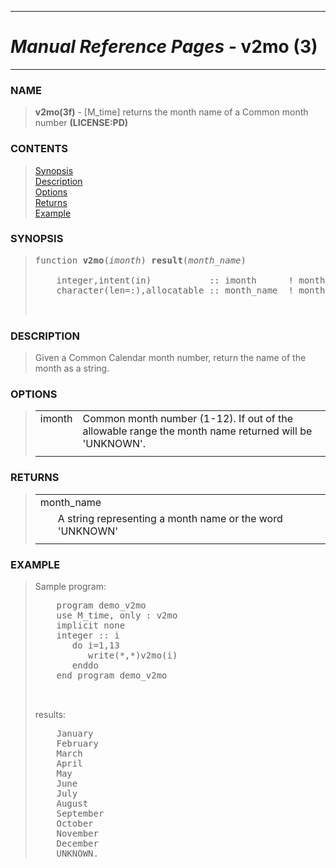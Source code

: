 <?
<body>
  <a name="top" id="top"></a>
  <div id="Container">
    <div id="Content">
      <div class="c55">
        <hr />
        <h1><i>Manual Reference Pages -</i> v2mo (3)</h1>
        <hr />
      </div><a name="0"></a>
      <h3><a name="0">NAME</a></h3>
      <blockquote>
        <b>v2mo(3f)</b> - [M_time] returns the month name of a Common month number <b>(LICENSE:PD)</b>
      </blockquote><a name="contents" id="contents"></a>
      <h3>CONTENTS</h3>
      <blockquote>
        <a href="#1">Synopsis</a><br />
        <a href="#2">Description</a><br />
        <a href="#3">Options</a><br />
        <a href="#4">Returns</a><br />
        <a href="#5">Example</a><br />
      </blockquote><a name="8"></a>
      <h3><a name="8">SYNOPSIS</a></h3>
      <blockquote>
        <pre>
function <b>v2mo</b>(<i>imonth</i>) <b>result</b>(<i>month_name</i>)
<br />    integer,intent(in)           :: imonth      ! month number (1-12)
    character(len=:),allocatable :: month_name  ! month name
<br />
</pre>
      </blockquote><a name="2"></a>
      <h3><a name="2">DESCRIPTION</a></h3>
      <blockquote>
        Given a Common Calendar month number, return the name of the month as a string.
      </blockquote><a name="3"></a>
      <h3><a name="3">OPTIONS</a></h3>
      <blockquote>
        <table cellpadding="3">
          <tr valign="top">
            <td class="c56" width="6%" nowrap="nowrap">imonth</td>
            <td valign="bottom">Common month number (1-12). If out of the allowable range the month name returned will be 'UNKNOWN'.</td>
          </tr>
          <tr>
            <td></td>
          </tr>
        </table>
      </blockquote><a name="4"></a>
      <h3><a name="4">RETURNS</a></h3>
      <blockquote>
        <table cellpadding="3">
          <tr valign="top">
            <td class="c56" colspan="2">month_name</td>
          </tr>
          <tr valign="top">
            <td width="6%"></td>
            <td>A string representing a month name or the word 'UNKNOWN'</td>
          </tr>
          <tr>
            <td></td>
          </tr>
        </table>
      </blockquote><a name="5"></a>
      <h3><a name="5">EXAMPLE</a></h3>
      <blockquote>
        Sample program:
        <pre>
    program demo_v2mo
    use M_time, only : v2mo
    implicit none
    integer :: i
       do i=1,13
          write(*,*)v2mo(i)
       enddo
    end program demo_v2mo
<br />
</pre>results:
        <pre>
    January
    February
    March
    April
    May
    June
    July
    August
    September
    October
    November
    December
    UNKNOWN.
</pre>
      </blockquote><a name="6"></a>
    </div>
  </div>
</body>
